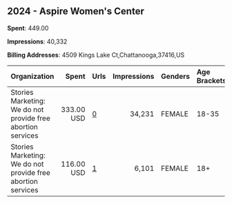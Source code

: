 ## 2024 - Aspire Women's Center 
**Spent**: 449.00

**Impressions**: 40,332

**Billing Addresses**: 4509 Kings Lake Ct,Chattanooga,37416,US

|Organization|Spent|Urls|Impressions|Genders|Age Brackets|Country Codes|
|:---|---:|:---|---:|:---|:---|:---|
|Stories Marketing: We do not provide free abortion services|333.00 USD|[0](https://www.snap.com/political-ads/asset/2e827c9220ec59e505de7e3d2f077aa694ef852e7b1240ef70a6af6e34cb25fa?mediaType=mp4)|34,231|FEMALE|18-35|united states|
|Stories Marketing: We do not provide free abortion services|116.00 USD|[1](https://www.snap.com/political-ads/asset/966b3ac2aa42dfe80a048be26fd27db273304aae6f53f3ae11232d8f593295b1?mediaType=mp4)|6,101|FEMALE|18+|united states|
